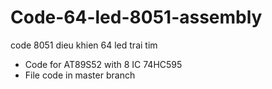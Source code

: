 # Code-64-led-8051-assembly
code 8051 dieu khien 64 led trai tim  
- Code for AT89S52 with 8 IC 74HC595 
- File code in master branch 
